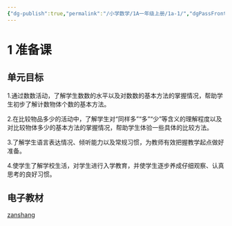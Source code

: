 ```yaml
---
{"dg-publish":true,"permalink":"/小学数学/1A一年级上册/1a-1/","dgPassFrontmatter":true,"noteIcon":""}
---
```


# 1 准备课

## 单元目标

1.通过数数活动，了解学生数数的水平以及对数数的基本方法的掌握情况，帮助学生初步了解计数物体个数的基本方法。

2.在比较物品多少的活动中，了解学生对“同样多”“多”“少”等含义的理解程度以及对比较物体多少的基本方法的掌握情况，帮助学生体验一些具体的比较方法。

3.了解学生语言表达情况、倾听能力以及常规习惯，为教师有效把握教学起点做好准备。

4.使学生了解学校生活，对学生进行入学教育，并使学生逐步养成仔细观察、认真思考的良好习惯。

## 电子教材

<Epep grade="xxsx1a" :pep="1221001101121" :pages="2" :paged="8" ></Epep>

[zanshang](../res/zanshang.md ':include')